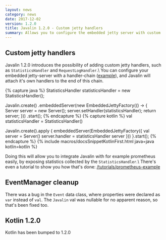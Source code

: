 ```yaml
---
layout: news
category: news
date: 2017-12-02
version: 1.2.0
title: Javalin 1.2.0 - Custom jetty handlers
summary: Allows you to configure the embedded jetty server with custom handlers
---
```


## Custom jetty handlers
Javalin 1.2.0 introduces the possibility of adding custom jetty handlers, such as `StatisticsHandler` and `RequestLogHandler`.\\
You can configure your embedded jetty-server with a handler-chain
([example](https://github.com/tipsy/javalin/blob/master/src/test/java/io/javalin/TestCustomJetty.java#L66-L82)),
and Javalin will attach it's own handlers to the end of this chain.

{% capture java %}
StatisticsHandler statisticsHandler = new StatisticsHandler();

Javalin.create()
    .embeddedServer(new EmbeddedJettyFactory(() -> {
        Server server = new Server();
        server.setHandler(statisticsHandler);
        return server;
    }))
    .start();
{% endcapture %}
{% capture kotlin %}
val statisticsHandler = StatisticsHandler()

Javalin.create().apply {
    embeddedServer(EmbeddedJettyFactory({
        val server = Server()
        server.handler = statisticsHandler
        server
    }))
}.start();
{% endcapture %}
{% include macros/docsSnippetKotlinFirst.html java=java kotlin=kotlin %}

Doing this will allow you to integrate Javalin with for example prometheus easily,
by exposing statistics collected by the `StatisticsHandler`.\\
There's even a tutorial to show you how that's done: [/tutorials/prometheus-example](/tutorials/prometheus-example)

## EventManager cleanup
There was a bug in the `Event` data class, where properties were declared as `var` instead of `val`.
The `Javalin` val was nullable for no apparent reason, so that's been fixed too.

## Kotlin 1.2.0
Kotlin has been bumped to 1.2.0
